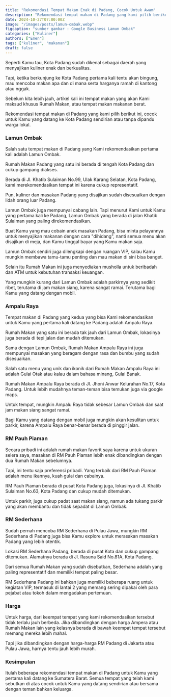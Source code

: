 ```yaml
---
title: "Rekomendasi Tempat Makan Enak di Padang, Cocok Untuk Awam"
description: "Rekomendasi tempat makan di Padang yang kami pilih berikut ini, cocok untuk Kamu yang datang ke Kota Padang sendirian atau tanpa dipandu warga lokal."
date: 2024-10-27T07:00:00Z
image: "/images/posts/lamun-ombak.webp"
figcaption: "sumber gambar : Google Business Lamun Ombak"
categories: ["Kuliner"]
authors: ["Emen"]
tags: ["kuliner", "makanan"]
draft: false
---
```


Seperti Kamu tau, Kota Padang sudah dikenal sebagai daerah yang menyajikan kuliner enak dan berkualitas.

Tapi, ketika berkunjung ke Kota Padang pertama kali tentu akan bingung, mau mencoba makan apa dan di mana serta harganya ramah di kantong atau nggak.

Sebelum kita lebih jauh, artikel kali ini tempat makan yang akan Kami maksud khusus Rumah Makan, atau tempat makan makanan berat.

Rekomendasi tempat makan di Padang yang kami pilih berikut ini, cocok untuk Kamu yang datang ke Kota Padang sendirian atau tanpa dipandu warga lokal.

### Lamun Ombak

Salah satu tempat makan di Padang yang Kami rekomendasikan pertama kali adalah Lamun Ombak.

Rumah Makan Padang yang satu ini berada di tengah Kota Padang dan cukup gampang diakses.

Berada di Jl. Khatib Sulaiman No.99, Ulak Karang Selatan, Kota Padang, kami merekomendasikan tempat ini karena cukup representatif.

Pun, kuliner dan masakan Padang yang disajikan sudah disesuaikan dengan lidah orang luar Padang.

Lamun Ombak juga mempunyai cabang lain. Tapi menurut Kami untuk Kamu yang pertama kali ke Padang, Lamun Ombak yang berada di jalan Khatib Sulaiman yang paling direkomendasikan.

Buat Kamu yang mau cobain anek masakan Padang, bisa minta pelayannya untuk menyajikan makanan dengan cara "dihidang", nanti semua menu akan disajikan di meja, dan Kamu tinggal bayar yang Kamu makan saja.

Lamun Ombak sendiri juga dilengkapi dengan ruangan VIP, kalau Kamu mungkin membawa tamu-tamu penting dan mau makan di sini bisa banget.

Selain itu Rumah Makan ini juga menyediakan musholla untuk beribadah dan ATM untuk kebutuhan transaksi keuangan.

Yang mungkin kurang dari Lamun Ombak adalah parkirnya yang sedikit ribet, terutama di jam makan siang, karena sangat ramai. Terutama bagi Kamu yang datang dengan mobil.

### Ampalu Raya

Tempat makan di Padang yang kedua yang bisa Kami rekomendasikan untuk Kamu yang pertama kali datang ke Padang adalah Ampalu Raya.

Rumah Makan yang satu ini berada tak jauh dari Lamun Ombak, lokasinya juga berada di tepi jalan dan mudah ditemukan.

Sama dengan Lamun Ombak, Rumah Makan Ampalu Raya ini juga mempunyai masakan yang beragam dengan rasa dan bumbu yang sudah disesuaikan.

Salah satu menu yang unik dan ikonik dari Rumah Makan Ampalu Raya ini adalah Gulai Otak atau kalau dalam bahasa minang, Gulai Banak.

Rumah Makan Ampalu Raya berada di Jl. Jhoni Anwar Kelurahan No.17, Kota Padang. Untuk lebih mudahnya teman-teman bisa temukan juga via google maps.

Untuk tempat, mungkin Ampalu Raya tidak sebesar Lamun Ombak dan saat jam makan siang sangat ramai.

Bagi Kamu yang datang dengan mobil juga mungkin akan kesulitan untuk parkir, karena Ampalu Raya benar-benar berada di pinggir jalan.

### RM Pauh Piaman

Secara pribadi ini adalah rumah makan favorit saya karena untuk ukuran selera saya, masakan di RM Pauh Piaman lebih enak dibandingkan dengan dua Rumah Makan sebelumnya.

Tapi, ini tentu saja preferensi pribadi. Yang terbaik dari RM Pauh Piaman adalah menu ikannya, kuah gulai dan cabainya.

RM Pauh Piaman berada di pusat Kota Padang juga, lokasinya di Jl. Khatib Sulaiman No.63, Kota Padang dan cukup mudah ditemukan.

Untuk parkir, juga cukup padat saat makan siang, namun ada tukang parkir yang akan membantu dan tidak sepadat di Lamun Ombak.

### RM Sederhana

Sudah pernah mencoba RM Sederhana di Pulau Jawa, mungkin RM Sederhana di Padang juga bisa Kamu explore untuk merasakan masakan Padang yang lebih otentik.

Lokasi RM Sederhana Padang, berada di pusat Kota dan cukup gampang ditemukan. Alamatnya berada di Jl. Rasuna Said No.81A, Kota Padang.

Dari semua Rumah Makan yang sudah disebutkan, Sederhana adalah yang paling representatif dan memiliki tempat paling besar.

RM Sederhana Padang ini bahkan juga memiliki beberapa ruang untuk kegiatan VIP, termasuk di lantai 2 yang memang sering dipakai oleh para pejabat atau tokoh dalam mengadakan pertemuan.

### Harga

Untuk harga, dari keempat tempat yang kami rekomendasikan tersebut tidak terlalu jauh berbeda. Jika dibandingkan dengan harga Ampera atau Rumah Makan lain yang kelasnya berada di bawah keempat tempat tersebut memang mereka lebih mahal.

Tapi jika dibandingkan dengan harga-harga RM Padang di Jakarta atau Pulau Jawa, harnya tentu jauh lebih murah.

### Kesimpulan

Itulah beberapa rekomendasi tempat makan di Padang untuk Kamu yang pertama kali datang ke Sumatera Barat. Semua tempat yang telah kami sebutkan di atas cocok untuk Kamu yang datang sendirian atau bersama dengan teman bahkan keluarga.
